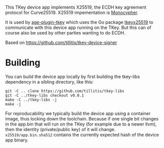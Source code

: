 
This TKey device app implements X25519, the ECDH key agreement
protocol for Curve25519. X25519 impementation is
[Monocypher](https://monocypher.org/manual/x25519).

It is used by
[age-plugin-tkey](https://github.com/quite/age-plugin-tkey) which uses
the Go package [tkeyx25519](https://github.com/quite/tkeyx255190) to
communicate with this device app running on the TKey. But this can of
course also be used by other parties wanting to do ECDH.

Based on https://github.com/tillitis/tkey-device-signer

# Building

You can build the device app locally by first building the tkey-libs
dependency in a sibling directory, like this:

```
git -C .. clone https://github.com/tillitis/tkey-libs
git -C ../tkey-libs checkout v0.0.1
make -C ../tkey-libs -j
make -j
```

For reproducability we typically build the device app using a
container image, thus locking down the toolchain. Because if one
single bit changes in the app.bin that will run on the TKey (for
example due to a newer llvm), then the identity (private/public key)
of it will change. `x25519/app.bin.sha512` contains the currently
expected hash of the device app binary.
